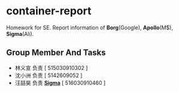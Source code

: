 # container-report
Homework for SE. Report information of **Borg**(Google), **Apollo**(M$), **Sigma**(Ali).

## Group Member And Tasks
- 林义宣 负责 [ 515030910302 ]
- 沈小洲 负责 [ 5142609052 ]
- 汪喆昊 负责 [**Sigma**](./sigma.md) [ 516030910460 ]

## 